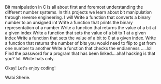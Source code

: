 Bit manipulation in C is all about first and foremost understanding the different number systems.
In this projects we learn about bit manipulation through reverse engineering.
I will Write a function that converts a binary number to an unsigned int
Write a function that prints the binary representation of a number
Write a function that returns the value of a bit at a given index
Write a function that sets the value of a bit to 1 at a given index
Write a function that sets the value of a bit to 0 at a given index.
Write a function that returns the number of bits you would need to flip to get from one number to another
Write a function that checks the endianness .....lol
Find the password for a program that has been linked....aha! hacking is that you? lol. White hats only.

Okay! Let's enjoy coding!

Wabi Sherie.
